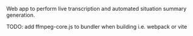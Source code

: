 Web app to perform live transcription and automated situation summary generation.

TODO: add ffmpeg-core.js to bundler when building i.e. webpack or vite